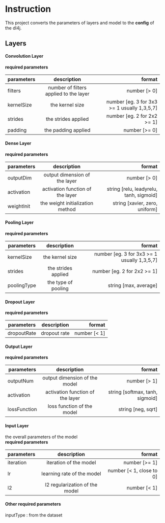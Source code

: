 # Instruction
This project converts the parameters of layers and model to the **config** of the dl4j.

## Layers

#### Convolution Layer
**required parameters**   

| parameters | description | format |  
| ---------- | :-------: | ----: |  
| filters    | number of filters applied to the layer | number [> 0] |  
| kernelSize | the kernel size  | number [eg. 3 for 3x3 >= 1 usually 1,3,5,7]|  
| strides | the strides applied  | number [eg. 2 for 2x2 >= 1] |  
| padding |  the padding applied  | number [>= 0] |

#### Dense Layer
**required parameters**   

| parameters | description | format |  
| ---------- | :-------: | ----: |  
| outputDim  | output dimension of the layer | number [> 0] |  
| activation | activation function of the layer  | string [relu, leadyrelu, tanh, sigmoid]|  
| weightInit | the weight initialization method  |string [xavier, zero, uniform] |  

#### Pooling Layer
**required parameters**   

| parameters | description | format |  
| ---------- | :-------: | ----: |  
| kernelSize | the kernel size  | number [eg. 3 for 3x3 >= 1 usually 1,3,5,7]|  
| strides | the strides applied  | number [eg. 2 for 2x2 >= 1] |  
| poolingType | the type of pooling | string [max, average]

#### Dropout Layer
**required parameters**   

| parameters | description | format |  
| ---------- | :-------: | ----: |  
| dropoutRate | dropout rate | number [< 1]|  

#### Output Layer
**required parameters**   

| parameters | description | format |  
| ---------- | :-------: | ----: |  
| outputNum | output dimension of the model | number [> 1]|
| activation | activation function of the layer | string [softmax, tanh, sigmoid] |
| lossFunction | loss function of the model | string [neg, sqrt]|

#### Input Layer
the overall parameters of the model  
**required parameters**   

| parameters | description | format |  
| ---------- | :-------: | ----: |  
| iteration | iteration of the model | number [>= 1]|
| lr | learning rate of the model | number [< 1, close to 0] |
| l2 | l2 regularization of the model | number [< 1]|


#### Other required parameters

inputType : from the dataset